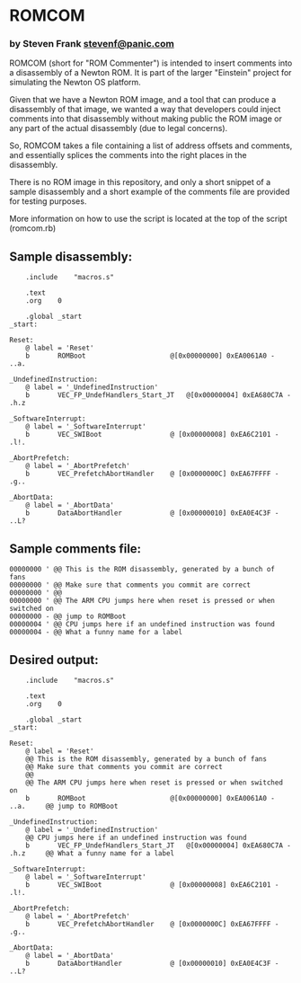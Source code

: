 # ROMCOM

### by Steven Frank <stevenf@panic.com>

ROMCOM (short for "ROM Commenter") is intended to insert comments into a disassembly of a Newton ROM.  It is part of the larger "Einstein" project for simulating the Newton OS platform.

Given that we have a Newton ROM image, and a tool that can produce a disassembly of that image, we wanted a way that developers could inject comments into that disassembly without making public the ROM image or any part of the actual disassembly (due to legal concerns).

So, ROMCOM takes a file containing a list of address offsets and comments, and essentially splices the comments into the right places in the disassembly.

There is no ROM image in this repository, and only a short snippet of a sample disassembly and a short example of the comments file are provided for testing purposes.

More information on how to use the script is located at the top of the script (romcom.rb)

## Sample disassembly:

```
	.include	"macros.s"

	.text
	.org	0

	.global	_start
_start:

Reset:
	@ label = 'Reset'
	b       ROMBoot                   	@[0x00000000] 0xEA0061A0 - ..a. 

_UndefinedInstruction:
	@ label = '_UndefinedInstruction'
	b       VEC_FP_UndefHandlers_Start_JT  	@[0x00000004] 0xEA680C7A - .h.z 

_SoftwareInterrupt:
	@ label = '_SoftwareInterrupt'
	b       VEC_SWIBoot               	@ [0x00000008] 0xEA6C2101 - .l!. 

_AbortPrefetch:
	@ label = '_AbortPrefetch'
	b       VEC_PrefetchAbortHandler  	@ [0x0000000C] 0xEA67FFFF - .g.. 

_AbortData:
	@ label = '_AbortData'
	b       DataAbortHandler          	@ [0x00000010] 0xEA0E4C3F - ..L? 
```

## Sample comments file:

```
00000000 ' @@ This is the ROM disassembly, generated by a bunch of fans
00000000 ' @@ Make sure that comments you commit are correct
00000000 ' @@
00000000 ' @@ The ARM CPU jumps here when reset is pressed or when switched on
00000000 - @@ jump to ROMBoot
00000004 ' @@ CPU jumps here if an undefined instruction was found
00000004 - @@ What a funny name for a label
```

## Desired output:

```
	.include	"macros.s"

	.text
	.org	0

	.global	_start
_start:

Reset:
	@ label = 'Reset'
	@@ This is the ROM disassembly, generated by a bunch of fans
	@@ Make sure that comments you commit are correct
	@@
	@@ The ARM CPU jumps here when reset is pressed or when switched on
	b       ROMBoot                   	@[0x00000000] 0xEA0061A0 - ..a. 	@@ jump to ROMBoot

_UndefinedInstruction:
	@ label = '_UndefinedInstruction'
	@@ CPU jumps here if an undefined instruction was found
	b       VEC_FP_UndefHandlers_Start_JT  	@[0x00000004] 0xEA680C7A - .h.z 	@@ What a funny name for a label

_SoftwareInterrupt:
	@ label = '_SoftwareInterrupt'
	b       VEC_SWIBoot               	@ [0x00000008] 0xEA6C2101 - .l!. 

_AbortPrefetch:
	@ label = '_AbortPrefetch'
	b       VEC_PrefetchAbortHandler  	@ [0x0000000C] 0xEA67FFFF - .g.. 

_AbortData:
	@ label = '_AbortData'
	b       DataAbortHandler          	@ [0x00000010] 0xEA0E4C3F - ..L? 
```
